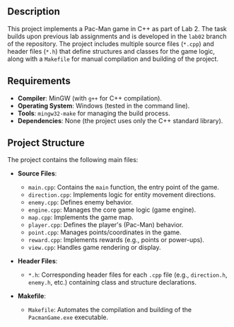 ## Description

This project implements a Pac-Man game in C++ as part of Lab 2. The task builds upon previous lab assignments and is developed in the `lab02` branch of the repository. The project includes multiple source files (`*.cpp`) and header files (`*.h`) that define structures and classes for the game logic, along with a `Makefile` for manual compilation and building of the project.

## Requirements

- **Compiler**: MinGW (with `g++` for C++ compilation).
- **Operating System**: Windows (tested in the command line).
- **Tools**: `mingw32-make` for managing the build process.
- **Dependencies**: None (the project uses only the C++ standard library).

## Project Structure

The project contains the following main files:

- **Source Files**:
  - `main.cpp`: Contains the `main` function, the entry point of the game.
  - `direction.cpp`: Implements logic for entity movement directions.
  - `enemy.cpp`: Defines enemy behavior.
  - `engine.cpp`: Manages the core game logic (game engine).
  - `map.cpp`: Implements the game map.
  - `player.cpp`: Defines the player's (Pac-Man) behavior.
  - `point.cpp`: Manages points/coordinates in the game.
  - `reward.cpp`: Implements rewards (e.g., points or power-ups).
  - `view.cpp`: Handles game rendering or display.

- **Header Files**:
  - `*.h`: Corresponding header files for each `.cpp` file (e.g., `direction.h`, `enemy.h`, etc.) containing class and structure declarations.

- **Makefile**:
  - `Makefile`: Automates the compilation and building of the `PacmanGame.exe` executable.
